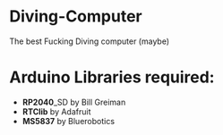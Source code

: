 # Diving-Computer
The best Fucking Diving computer (maybe)

# Arduino Libraries required:
 - **RP2040**_SD by Bill Greiman
 - **RTClib** by Adafruit
 - **MS5837** by Bluerobotics
